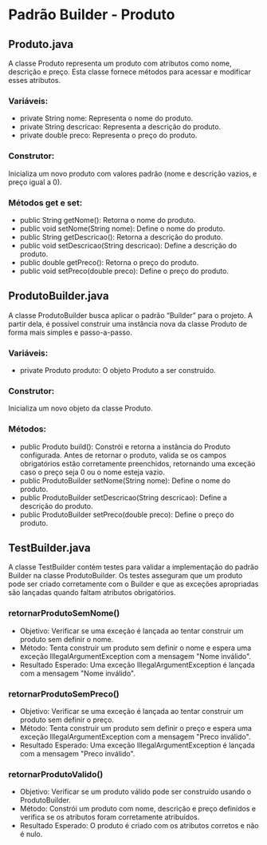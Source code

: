 
# Padrão Builder - Produto
## Produto.java
A classe Produto representa um produto com atributos como nome, descrição e preço. Esta classe fornece métodos para acessar e modificar esses atributos.

### Variáveis:
-   private String nome: Representa o nome do produto.
-   private String descricao: Representa a descrição do produto.
-   private double preco: Representa o preço do produto.

### Construtor:
Inicializa um novo produto com valores padrão (nome e descrição vazios, e preço igual a 0).

### Métodos get e set:
-   public String getNome(): Retorna o nome do produto.
-   public void setNome(String nome): Define o nome do produto.
-   public String getDescricao(): Retorna a descrição do produto.
-   public void setDescricao(String descricao): Define a descrição do produto.
-   public double getPreco(): Retorna o preço do produto.
-   public void setPreco(double preco): Define o preço do produto.

## ProdutoBuilder.java
A classe ProdutoBuilder busca aplicar o padrão “Builder” para o projeto. A partir dela, é possível construir uma instância nova da classe Produto de forma mais simples e passo-a-passo.

### Variáveis:
-   private Produto produto: O objeto Produto a ser construído.

### Construtor:
Inicializa um novo objeto da classe Produto.

### Métodos:
-   public Produto build(): Constrói e retorna a instância do Produto configurada. Antes de retornar o produto, valida se os campos obrigatórios estão corretamente preenchidos, retornando uma exceção caso o preço seja 0 ou o nome esteja vazio.
-   public ProdutoBuilder setNome(String nome): Define o nome do produto.
-   public ProdutoBuilder setDescricao(String descricao): Define a descrição do produto.
-   public ProdutoBuilder setPreco(double preco): Define o preço do produto.

## TestBuilder.java

A classe TestBuilder contém testes para validar a implementação do padrão Builder na classe ProdutoBuilder. Os testes asseguram que um produto pode ser criado corretamente com o Builder e que as exceções apropriadas são lançadas quando faltam atributos obrigatórios.

### retornarProdutoSemNome()
-   Objetivo: Verificar se uma exceção é lançada ao tentar construir um produto sem definir o nome.
-   Método: Tenta construir um produto sem definir o nome e espera uma exceção IllegalArgumentException com a mensagem "Nome inválido".
-   Resultado Esperado: Uma exceção IllegalArgumentException é lançada com a mensagem "Nome inválido".

### retornarProdutoSemPreco()
-   Objetivo: Verificar se uma exceção é lançada ao tentar construir um produto sem definir o preço.
-   Método: Tenta construir um produto sem definir o preço e espera uma exceção IllegalArgumentException com a mensagem "Preco inválido".
-   Resultado Esperado: Uma exceção IllegalArgumentException é lançada com a mensagem "Preco inválido".

### retornarProdutoValido()
-   Objetivo: Verificar se um produto válido pode ser construído usando o ProdutoBuilder.
-   Método: Constrói um produto com nome, descrição e preço definidos e verifica se os atributos foram corretamente atribuídos.
-   Resultado Esperado: O produto é criado com os atributos corretos e não é nulo.
